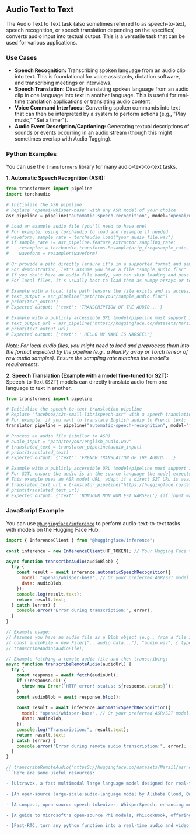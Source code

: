 ## Audio Text to Text

The Audio Text to Text task (also sometimes referred to as speech-to-text, speech recognition, or speech translation depending on the specifics) converts audio input into textual output. This is a versatile task that can be used for various applications.

### Use Cases

*   **Speech Recognition:** Transcribing spoken language from an audio clip into text. This is foundational for voice assistants, dictation software, and transcribing meetings or interviews.
*   **Speech Translation:** Directly translating spoken language from an audio clip in one language into text in another language. This is useful for real-time translation applications or translating audio content.
*   **Voice Command Interfaces:** Converting spoken commands into text that can then be interpreted by a system to perform actions (e.g., "Play music," "Set a timer").
*   **Audio Event Description/Captioning:** Generating textual descriptions of sounds or events occurring in an audio stream (though this might sometimes overlap with Audio Tagging).

### Python Examples

You can use the `transformers` library for many audio-text-to-text tasks.

**1. Automatic Speech Recognition (ASR):**

```python
from transformers import pipeline
import torchaudio

# Initialize the ASR pipeline
# Replace "openai/whisper-base" with any ASR model of your choice
asr_pipeline = pipeline("automatic-speech-recognition", model="openai/whisper-base")

# Load an example audio file (you'll need to have one)
# For example, using torchaudio to load and resample if needed
# waveform, sample_rate = torchaudio.load("your_audio_file.wav")
# if sample_rate != asr_pipeline.feature_extractor.sampling_rate:
#    resampler = torchaudio.transforms.Resample(orig_freq=sample_rate, new_freq=asr_pipeline.feature_extractor.sampling_rate)
#    waveform = resampler(waveform)

# Or provide a path directly (ensure it's in a supported format and sample rate)
# For demonstration, let's assume you have a file "sample_audio.flac"
# If you don't have an audio file handy, you can skip loading and pass dummy data or a public URL if the model supports it.
# For local files, it's usually best to load them as numpy arrays or torch tensors.

# Example with a local file path (ensure the file exists and is accessible)
# text_output = asr_pipeline("path/to/your/sample_audio.flac")
# print(text_output)
# Expected output: {'text': 'TRANSCRIPTION OF THE AUDIO...'}

# Example with a publicly accessible URL (model/pipeline must support it)
# text_output_url = asr_pipeline("https://huggingface.co/datasets/Narsil/asr_dummy/resolve/main/1.flac")
# print(text_output_url)
# Expected output: {'text': ' HELLO MY NAME IS NARSEEL'}
```
*Note: For local audio files, you might need to load and preprocess them into the format expected by the pipeline (e.g., a NumPy array or Torch tensor of raw audio samples). Ensure the sampling rate matches the model's requirements.*

**2. Speech Translation (Example with a model fine-tuned for S2T):**
Speech-to-Text (S2T) models can directly translate audio from one language to text in another.

```python
from transformers import pipeline

# Initialize the speech-to-text translation pipeline
# Replace "facebook/s2t-small-librispeech-asr" with a speech translation model
# For example, if you want to translate English audio to French text:
translator_pipeline = pipeline("automatic-speech-recognition", model="facebook/s2t-small-en-fr-st") # Example model

# Process an audio file (similar to ASR)
# audio_input = "path/to/your/english_audio.wav"
# translated_text = translator_pipeline(audio_input)
# print(translated_text)
# Expected output: {'text': 'FRENCH TRANSLATION OF THE AUDIO...'}

# Example with a publicly accessible URL (model/pipeline must support it)
# For S2T, ensure the audio is in the source language the model expects.
# This example uses an ASR model URL, adapt if a direct S2T URL is available.
# translated_text_url = translator_pipeline("https://huggingface.co/datasets/Narsil/asr_dummy/resolve/main/1.flac") # Assuming English audio
# print(translated_text_url)
# Expected output: {'text': 'BONJOUR MON NOM EST NARSEEL'} (if input was "Hello my name is Narsil")
```

### JavaScript Example

You can use [`@huggingface/inference`](https://github.com/huggingface/huggingface.js) to perform audio-text-to-text tasks with models on the Hugging Face Hub.

```javascript
import { InferenceClient } from "@huggingface/inference";

const inference = new InferenceClient(HF_TOKEN); // Your Hugging Face token

async function transcribeAudio(audioBlob) {
  try {
    const result = await inference.automaticSpeechRecognition({
      model: "openai/whisper-base", // Or your preferred ASR/S2T model
      data: audioBlob,
    });
    console.log(result.text);
    return result.text;
  } catch (error) {
    console.error("Error during transcription:", error);
  }
}

// Example usage:
// Assumes you have an audio file as a Blob object (e.g., from a file input)
// const audioFile = new File(["...audio data..."], "audio.wav", { type: "audio/wav" });
// transcribeAudio(audioFile);

// Example fetching a remote audio file and then transcribing:
async function transcribeRemoteAudio(audioUrl) {
  try {
    const response = await fetch(audioUrl);
    if (!response.ok) {
      throw new Error(`HTTP error! status: ${response.status}`);
    }
    const audioBlob = await response.blob();
    
    const result = await inference.automaticSpeechRecognition({
      model: "openai/whisper-base", // Or your preferred ASR/S2T model
      data: audioBlob,
    });
    console.log("Transcription:", result.text);
    return result.text;
  } catch (error) {
    console.error("Error during remote audio transcription:", error);
  }
}

// transcribeRemoteAudio("httpsS://huggingface.co/datasets/Narsil/asr_dummy/resolve/main/1.flac");
```Here are some useful resources:

- [Ultravox, a fast multimodal large language model designed for real-time voice interactions-.](https://github.com/fixie-ai/ultravox)

- [An open-source large-scale audio-language model by Alibaba Cloud, Qwen2-Audio, supporting voice chat and audio analysis in multiple languages.](https://github.com/QwenLM/Qwen2-Audio)

- [A compact, open-source speech tokenizer, WhisperSpeech, enhancing multilingual performance with minimal impact on English capabilities.](https://github.com/janhq/WhisperSpeech)

- [A guide to Microsoft's open-source Phi models, PhiCookBook, offering capable and cost-effective small language models.](https://github.com/microsoft/PhiCookBook) 

- [Fast-RTC, turn any python function into a real-time audio and video stream over WebRTC or WebSockets.](https://huggingface.co/fastrtc)
